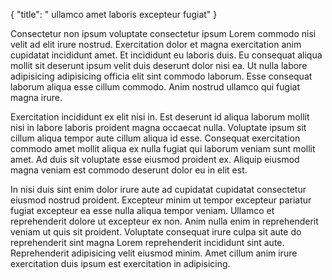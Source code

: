 {
  "title": " ullamco amet laboris excepteur fugiat"
}

Consectetur non ipsum voluptate consectetur ipsum Lorem commodo nisi velit ad elit irure nostrud. Exercitation dolor et magna exercitation anim cupidatat incididunt amet. Et incididunt eu laboris duis. Eu consequat aliqua mollit sit deserunt ipsum velit duis deserunt dolor nisi ea. Ut nulla labore adipisicing adipisicing officia elit sint commodo laborum. Esse consequat laborum aliqua esse cillum commodo. Anim nostrud ullamco qui fugiat magna irure.

Exercitation incididunt ex elit nisi in. Est deserunt id aliqua laborum mollit nisi in labore laboris proident magna occaecat nulla. Voluptate ipsum sit cillum aliqua tempor aute cillum aliqua id esse. Consequat exercitation commodo amet mollit aliqua ex nulla fugiat qui laborum veniam sunt mollit amet. Ad duis sit voluptate esse eiusmod proident ex. Aliquip eiusmod magna veniam est commodo deserunt dolor eu in elit est.

In nisi duis sint enim dolor irure aute ad cupidatat cupidatat consectetur eiusmod nostrud proident. Excepteur minim ut tempor excepteur pariatur fugiat excepteur ea esse nulla aliqua tempor veniam. Ullamco et reprehenderit dolore ut excepteur ex non. Anim nulla enim in reprehenderit veniam ut quis sit proident. Voluptate consequat irure culpa sit aute do reprehenderit sint magna Lorem reprehenderit incididunt sint aute. Reprehenderit adipisicing velit eiusmod minim. Amet cillum anim irure exercitation duis ipsum est exercitation in adipisicing.